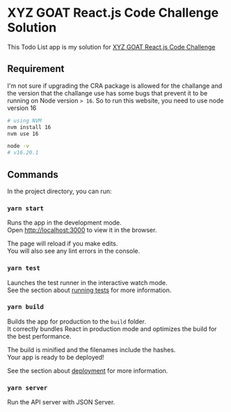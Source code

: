 # XYZ GOAT React.js Code Challenge Solution

This Todo List app is my solution for [XYZ GOAT React.js Code Challenge](https://github.com/the-goat-jp/react-challenge)

## Requirement

I'm not sure if upgrading the CRA package is allowed for the challange and the version that the challange use has some bugs that prevent it to be running on Node version `> 16`. So to run this website, you need to use node version 16

```bash
# using NVM
nvm install 16
nvm use 16

node -v
# v16.20.1
```

## Commands

In the project directory, you can run:

### `yarn start`

Runs the app in the development mode.\
Open [http://localhost:3000](http://localhost:3000) to view it in the browser.

The page will reload if you make edits.\
You will also see any lint errors in the console.

### `yarn test`

Launches the test runner in the interactive watch mode.\
See the section about [running tests](https://facebook.github.io/create-react-app/docs/running-tests) for more information.

### `yarn build`

Builds the app for production to the `build` folder.\
It correctly bundles React in production mode and optimizes the build for the best performance.

The build is minified and the filenames include the hashes.\
Your app is ready to be deployed!

See the section about [deployment](https://facebook.github.io/create-react-app/docs/deployment) for more information.

### `yarn server`

Run the API server with JSON Server.
